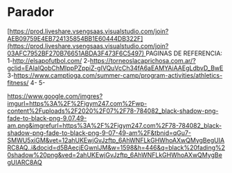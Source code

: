 # Parador
[[https://prod.liveshare.vsengsaas.visualstudio.com/join?AEB09759E4EB724135854BB1E60444DB322F](https://prod.liveshare.vsengsaas.visualstudio.com/join?03AFC7952BF270B76651ABDA3F473F6C5497)
](https://prod.liveshare.vsengsaas.visualstudio.com/join?03AFC7952BF270B76651ABDA3F473F6C5497)
PAGINAS DE REFERENCIA:
1-http://elsapofutbol.com/
2-https://torneoslacaprichosa.com.ar/?gclid=EAIaIQobChMIppPZppiZ-gIVQuVcCh34fA6aEAMYAiAAEgLdbvD_BwE
3-https://www.camptioga.com/summer-camp/program-activities/athletics-fitness/
4-
5-

https://www.google.com/imgres?imgurl=https%3A%2F%2Figym247.com%2Fwp-content%2Fuploads%2F2020%2F07%2F78-784082_black-shadow-png-fade-to-black-png-9.07.49-am.png&imgrefurl=https%3A%2F%2Figym247.com%2F78-784082_black-shadow-png-fade-to-black-png-9-07-49-am%2F&tbnid=qGu7-SMWU5xiGM&vet=12ahUKEwjGvJzftp_6AhWNFLkGHWhoAXwQMygBegUIARC8AQ..i&docid=d5BAecjEGwnlJM&w=1598&h=446&q=black%20fading%20shadow%20png&ved=2ahUKEwjGvJzftp_6AhWNFLkGHWhoAXwQMygBegUIARC8AQ
